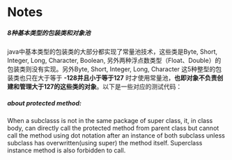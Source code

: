# Notes
##### 8种基本类型的包装类和对象池

java中基本类型的包装类的大部分都实现了常量池技术，这些类是Byte, Short, Integer, Long, Character, Boolean, 
另外两种浮点数类型（Float、Double）的包装类则没有实现。另外Byte, Short, Integer, Long, Character
这5种整型的包装类也只在大于等于 **-128并且小于等于127** 时才使用常量池，**也即对象不负责创建和管理大于127的这些类的对象**。以下是一些对应的测试代码：



#####  about protected method:
When a subclasss is not in the same package of super class, it, in class body, can directly call the protected method from parent class but cannot call the method using dot notation after an instance of both subclass unless subclass has overwritten(using super) the method itself. Superclass instance method is also forbidden to call.
